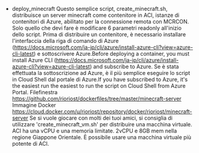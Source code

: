 - deploy_minecraft Questo semplice script, create_minecraft.sh, distribuisce un server minecraft come contenitore in ACI, istanze di contenitori di Azure, abilitato per la connessione remota con MCRCON. Solo quello che devi fare è modificare 6 parametri readonly all'inizio dello script. Prima di distribuire un contenitore, è necessario installare l'interfaccia della riga di comando di Azure (https://docs.microsoft.com/ja-jp/cli/azure/install-azure-cli?view=azure-cli-latest) e sottoscrivere Azure.Before deploying a container, you must install Azure CLI (https://docs.microsoft.com/ja-jp/cli/azure/install-azure-cli?view=azure-cli-latest) and subscribe to Azure. Se è stata effettuata la sottoscrizione ad Azure, è il più semplice eseguire lo script in Cloud Shell dal portale di Azure.If you have subscribed to Azure, it's the easiest run the easiest to run the script on Cloud Shell from Azure Portal. Filefinestra https://github.com/rioriost/dockerfiles/tree/master/minecraft-server Immagine Docker https://cloud.docker.com/u/rioriost/repository/docker/rioriost/minecraft-server Se si vuole giocare con molti dei tuoi amici, si consiglia di utilizzare 'create_minecraft_vm.sh' per distribuire una macchina virtuale. ACI ha una vCPU e una memoria limitate. 2vCPU e 8GB mem nella regione Giappone Orientale. È possibile usare una macchina virtuale più potente di ACI.
